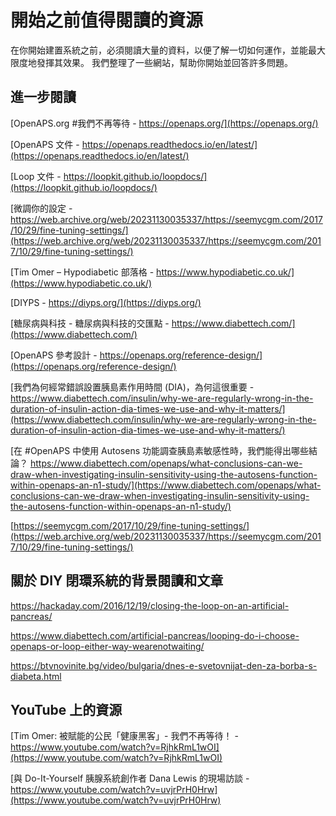 # 開始之前值得閱讀的資源

在你開始建置系統之前，必須閱讀大量的資料，以便了解一切如何運作，並能最大限度地發揮其效果。 我們整理了一些網站，幫助你開始並回答許多問題。

## 進一步閱讀

[OpenAPS.org #我們不再等待 - https://openaps.org/](https://openaps.org/)

[OpenAPS 文件 - https://openaps.readthedocs.io/en/latest/](https://openaps.readthedocs.io/en/latest/)

[Loop 文件 - https://loopkit.github.io/loopdocs/](https://loopkit.github.io/loopdocs/)

[微調你的設定 - https://web.archive.org/web/20231130035337/https://seemycgm.com/2017/10/29/fine-tuning-settings/](https://web.archive.org/web/20231130035337/https://seemycgm.com/2017/10/29/fine-tuning-settings/)

[Tim Omer – Hypodiabetic 部落格 - https://www.hypodiabetic.co.uk/](https://www.hypodiabetic.co.uk/)

[DIYPS - https://diyps.org/](https://diyps.org/)

[糖尿病與科技 - 糖尿病與科技的交匯點 - https://www.diabettech.com/](https://www.diabettech.com/)

[OpenAPS 參考設計 - https://openaps.org/reference-design/](https://openaps.org/reference-design/)

[我們為何經常錯誤設置胰島素作用時間 (DIA)，為何這很重要 - https://www.diabettech.com/insulin/why-we-are-regularly-wrong-in-the-duration-of-insulin-action-dia-times-we-use-and-why-it-matters/](https://www.diabettech.com/insulin/why-we-are-regularly-wrong-in-the-duration-of-insulin-action-dia-times-we-use-and-why-it-matters/)

[在 #OpenAPS 中使用 Autosens 功能調查胰島素敏感性時，我們能得出哪些結論？ https://www.diabettech.com/openaps/what-conclusions-can-we-draw-when-investigating-insulin-sensitivity-using-the-autosens-function-within-openaps-an-n1-study/](https://www.diabettech.com/openaps/what-conclusions-can-we-draw-when-investigating-insulin-sensitivity-using-the-autosens-function-within-openaps-an-n1-study/)

[https://seemycgm.com/2017/10/29/fine-tuning-settings/](https://web.archive.org/web/20231130035337/https://seemycgm.com/2017/10/29/fine-tuning-settings/)

## 關於 DIY 閉環系統的背景閱讀和文章

<https://hackaday.com/2016/12/19/closing-the-loop-on-an-artificial-pancreas/>

<https://www.diabettech.com/artificial-pancreas/looping-do-i-choose-openaps-or-loop-either-way-wearenotwaiting/>

<https://btvnovinite.bg/video/bulgaria/dnes-e-svetovnijat-den-za-borba-s-diabeta.html>

## YouTube 上的資源

[Tim Omer: 被賦能的公民「健康黑客」- 我們不再等待！ - https://www.youtube.com/watch?v=RjhkRmL1wOI](https://www.youtube.com/watch?v=RjhkRmL1wOI)

[與 Do-It-Yourself 胰腺系統創作者 Dana Lewis 的現場訪談 - https://www.youtube.com/watch?v=uvjrPrH0Hrw](https://www.youtube.com/watch?v=uvjrPrH0Hrw)